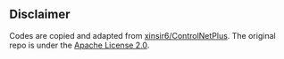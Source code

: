 ## Disclaimer

Codes are copied and adapted from [xinsir6/ControlNetPlus](https://github.com/xinsir6/ControlNetPlus).
The original repo is under the [Apache License 2.0](https://github.com/xinsir6/ControlNetPlus/blob/main/LICENSE.txt).
